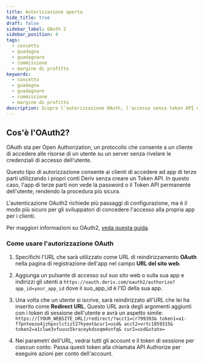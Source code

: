 ```yaml
---
title: Autorizzazione aperta
hide_title: true
draft: false
sidebar_label: OAuth 2
sidebar_position: 4
tags:
  - concetto
  - guadagna
  - guadagnare
  - commissione
  - margine di profitto
keywords:
  - concetto
  - guadagna
  - guadagnare
  - commissione
  - margine di profitto
description: Scopra l'autorizzazione OAuth, l'accesso senza token API e come può utilizzarla per migliorare l'esperienza utente della sua app di trading.
---
```


## Cos'è l'OAuth2?

OAuth sta per Open Authorization, un protocollo che consente a un cliente di accedere alle risorse di un utente su un server senza rivelare le credenziali di accesso dell'utente.

Questo tipo di autorizzazione consente ai clienti di accedere ad app di terze parti utilizzando i propri conti Deriv senza creare un Token API. In questo caso, l'app di terze parti non vede la password o il Token API permanente dell'utente, rendendo la procedura più sicura.

L'autenticazione OAuth2 richiede più passaggi di configurazione, ma è il modo più sicuro per gli sviluppatori di concedere l'accesso alla propria app per i clienti.

Per maggiori informazioni su OAuth2, [veda questa guida](https://aaronparecki.com/oauth-2-simplified/).

### Come usare l'autorizzazione OAuth

1. Specifichi l'URL che sarà utilizzato come URL di reindirizzamento **OAuth** nella pagina di registrazione dell'app nel campo **URL del sito web**.

2. Aggiunga un pulsante di accesso sul suo sito web o sulla sua app e indirizzi gli utenti a `https://oauth.deriv.com/oauth2/authorize?app_id=your_app_id` dove il suo_app_id è l'ID della sua app.

3. Una volta che un utente si iscrive, sarà reindirizzato all'URL che lei ha inserito come **Redirect URL**. Questo URL avrà degli argomenti aggiunti con i token di sessione dell'utente e avrà un aspetto simile: `https://[YOUR_WEBSITE_URL]/redirect/?acct1=cr799393& token1=a1-f7pnteezo4jzhpxclctizt27hyeot&cur1=usd& acct2=vrtc1859315& token2=a1clwe3vfuuus5kraceykdsoqm4snfq& cur2=usd&state=`

4. Nei parametri dell'URL, vedrai tutti gli account e il token di sessione per ciascun conto. Passa questi token alla chiamata API Authorize per eseguire azioni per conto dell'account.
